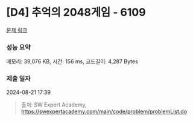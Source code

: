 # [D4] 추억의 2048게임 - 6109 

[문제 링크](https://swexpertacademy.com/main/code/problem/problemDetail.do?contestProbId=AWbrg9uabZsDFAWQ) 

### 성능 요약

메모리: 39,076 KB, 시간: 156 ms, 코드길이: 4,287 Bytes

### 제출 일자

2024-08-21 17:39



> 출처: SW Expert Academy, https://swexpertacademy.com/main/code/problem/problemList.do